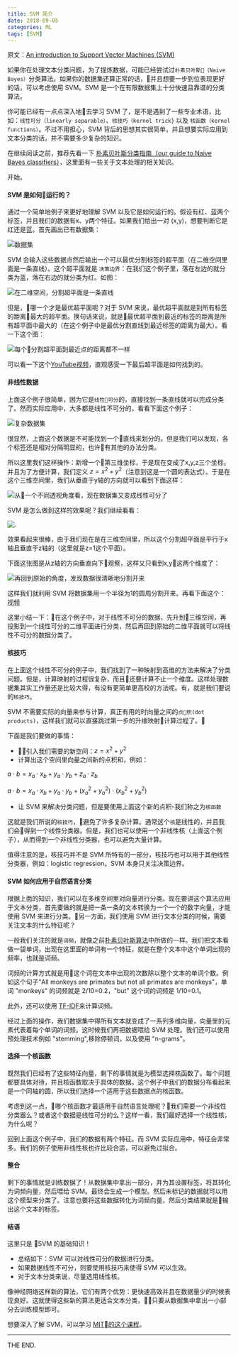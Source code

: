 ```yaml
---
title: SVM 简介
date: 2018-09-05
categories: ML
tags: [SVM]
---
```


原文：[An introduction to Support Vector Machines (SVM)](https://monkeylearn.com/blog/introduction-to-support-vector-machines-svm/)

如果你在处理文本分类问题，为了提炼数据，可能已经尝试过`朴素贝叶斯（Naive Bayes）`分类算法。如果你的数据集还算正常的话，并且想要一步到位表现更好的话，可以考虑使用 SVM。SVM 是一个在有限数据集上十分快速且靠谱的分类算法。

<!--more-->

你可能已经有一点点深入地去学习 SVM 了，是不是遇到了一些专业术语，比如：`线性可分（linearly separable）`、`核技巧（kernel trick}`  以及 `核函数（kernel functions）`。不过不用担心，SVM 背后的思想其实很简单，并且想要实际应用到文本分类的话，并不需要多少复杂的知识。

在继续阅读之前，推荐先看一下 [朴素贝叶斯分类指南（our guide to Naive Bayes classifiers）](https://monkeylearn.com/blog/practical-explanation-naive-bayes-classifier/)，这里面有一些关于文本处理的相关知识。

开始。

#### SVM 是如何运行的？

通过一个简单地例子来更好地理解 SVM 以及它是如何运行的。假设有红、蓝两个标签，并且我们的数据有x、y两个特征。如果我们给出一对 (x,y)，想要判断它是红还是蓝。首先画出已有数据集：

![数据集](/src/imgs/1809/0905_plot_original.png)

SVM 会输入这些数据点然后输出一个可以最优分割标签的超平面（在二维空间里面是一条直线）。这个超平面就是 `决策边界`：在我们这个例子里，落在左边的就分类为蓝，落在右边的就分类为红。如图：

![在二维空间，分割超平面是一条直线](/src/imgs/1809/0905_plot_hyperplanes_2.png)

但是，哪一个才是最优超平面呢？对于 SVM 来说，最优超平面就是到所有标签的距离最大的超平面。换句话来说，就是最优超平面到最近的标签的距离是所有超平面中最大的（在这个例子中是最优分割直线到最近标签的距离为最大）。看一下这个图：

![每个分割超平面到最近点的距离都不一样](/src/imgs/1809/0905_plot_hyperplanes_annotated.png)

可以看一下这个[YouTube视频](https://www.youtube.com/watch?v=1NxnPkZM9bc)，直观感受一下最后超平面是如何找到的。

#### 非线性数据

上面这个例子很简单，因为它是`线性可分`的，直接找到一条直线就可以完成分类了。然而实际应用中，大多都是线性不可分的，看看下面这个例子：

![复杂数据集](/src/imgs/1809/0905_plot_circle_01.png)

很显然，上面这个数据是不可能找到一个直线来划分的。但是我们可以发现，各个标签还是相对分隔明显的，也许有其他的办法分类。

所以这里我们这样操作：新增一个第三维坐标，于是现在变成了x,y,z三个坐标。并且为了方便计算，我们定义 $z=x^2+y^2$（注意到这是一个圆的表达式）。于是在这个三维空间里，我们从垂直于y轴的方向就可以看到下面这样：

![从一个不同透视角度看，现在数据集又变成线性可分了](/src/imgs/1809/0905_plot_circle_02.png)

SVM 是怎么做到这样的效果呢？我们继续看看：

![.](/src/imgs/1809/0905_plot_circle_03.png)

效果看起来很棒，由于我们现在是在三维空间里，所以这个分割超平面是平行于x轴且垂直于z轴的（这里就是z=1这个平面）。

下面这张图是从z轴的方向垂直向下观察，这样又只看到x,y这两个维度了：

![再回到原始的角度，发现数据很清晰地分割开来](/src/imgs/1809/0905_plot_circle_04.png)

这样我们就利用 SVM 将数据集用一个半径为1的圆周分割开来。再看下面这个：[视频](https://youtu.be/3liCbRZPrZA)

这里小结一下：在这个例子中，对于线性不可分的数据，先升到三维空间，再投影到一个线性可分的二维平面进行分类，然后再回到原始的二维平面就可以将线性不可分的数据分类了。

#### 核技巧

在上面这个线性不可分的例子中，我们找到了一种映射到高维的方法来解决了分类问题。但是，计算映射的过程很复杂，而且还要计算不止一个维度。这样处理数据集其实工作量还是比较大得，有没有更简单更高校的方法呢。有，就是我们要说的`核技巧`。

SVM 不需要实际的向量来参与计算，真正有用的时向量之间的`点积(dot products)`，这样我们就可以直接跳过第一步的升维映射计算过程了。

下面是我们要做的事情：

- 引入我们需要的新空间：$z=x^2+y^2$
- 计算出这个空间里向量之间新的点积和，例如：

$a \cdot b=x_a \cdot x_b+y_a \cdot y_b+z_a \cdot z_b$

$a \cdot b=x_a \cdot x_b+y_a \cdot y_b+(x_a^2+y_a^2) \cdot (x_b^2+y_b^2)$

- 让 SVM 来解决分类问题，但是要使用上面这个新的点积-我们称之为`核函数`

这就是我们所说的`核技巧`，避免了许多复杂计算。通常这个`核`是线性的，并且我们会得到一个线性分类器。但是，我们也可以使用一个非线性核（上面这个例子），从而得到一个非线性分类器，也可以避免大量计算。

值得注意的是，核技巧并不是 SVM 所特有的一部分，核技巧也可以用于其他线性分类器，例如：logistic regression。SVM 本身只关注决策边界。

#### SVM 如何应用于自然语言分类

根据上面的知识，我们可以在多维空间里对向量进行分类。现在要讲这个算法应用于文本分类，首先要做的就是把一条一条的文本转换为一个一个的数字向量，才能使用 SVM 来进行分类。另一方面，我们使用 SVM 进行文本分类的时候，需要关注文本的什么特征呢？

一般我们关注的就是`词频`，就像之前[朴素贝叶斯算法](https://monkeylearn.com/blog/practical-explanation-naive-bayes-classifier/#feature-engineering)中所做的一样。我们把文本看做一袋单词，出现在这里面的单词有一个特征，就是在整个文本中这个单词出现的频率，也就是词频。

词频的计算方式就是用这个词在文本中出现的次数除以整个文本的单词个数。例如这个句子"All monkeys are primates but not all primates are monkeys"，单词 "monkeys" 的词频就是 2/10=0.2，"but" 这个词的词频是 1/10=0.1。

此外，还可以使用 [TF-IDF](https://en.wikipedia.org/wiki/Tf%E2%80%93idf)来计算词频。

经过上面的操作，我们数据集中得所有文本就变成了一系列多维向量，向量里的元素代表着每个单词的词频。这时候我们再把数据喂给 SVM 处理。我们还可以使用预处理技术例如 "stemming",移除停顿词，以及使用 "n-grams"。

#### 选择一个核函数

既然我们已经有了这些特征向量，剩下的事情就是为模型选择核函数了。每个问题都要具体对待，并且核函数取决于具体的数据。这个例子中我们的数据分布看起来是一个同轴的圆，所以我们选择一个适用于这些数据点的核函数。

考虑到这一点，哪个核函数才最适用于自然语言处理呢？我们需要一个非线性分类器么？或者这个数据是线性可分的么？这样一看，我们最好选择一个线性核，为什么呢？

回到上面这个例子中，我们的数据有两个特征。而 SVM 实际应用中，特征会非常多。我们的例子使用非线性核也许比较合适，可以避免过拟合。

#### 整合

剩下的事情就是训练数据了！从数据集中拿出一部分，并为其设置标签，将其转化为词频向量，然后喂给 SVM。最终会生成一个模型。然后未标记的数据就可以用这个模型来分类了。注意也要将这些数据转化为词频向量，然后分类结果就是输出这个文本的标签。

#### 结语

这里只是 SVM 的基础知识！

- 总结如下：SVM 可以对线性可分的数据进行分类。
- 如果数据线性不可分，则要使用核技巧来使得 SVM 可以生效。
- 对于文本分类来说，尽量选用线性核。

像神经网络这样新的算法，它们有两个优势：更快速高效并且在数据量少的时候表现良好。这就使得这些新的算法更适合文本分类，只要从数据集中拿出一小部分去训练模型即可。

想要深入了解 SVM，可以学习 [MIT的这个课程](https://www.youtube.com/watch?v=_PwhiWxHK8o)。

- - -
THE END.
